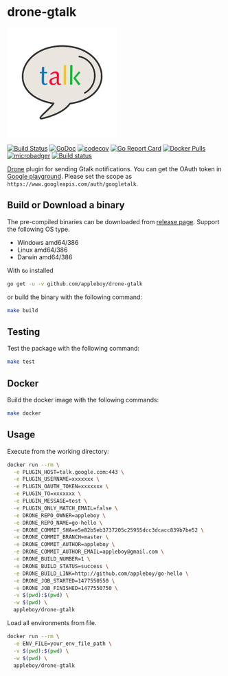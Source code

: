# drone-gtalk

![logo](images/logo.png)

[![Build Status](https://cloud.drone.io/api/badges/appleboy/drone-gtalk/status.svg)](https://cloud.drone.io/appleboy/drone-gtalk)
[![GoDoc](https://godoc.org/github.com/appleboy/drone-gtalk?status.svg)](https://godoc.org/github.com/appleboy/drone-gtalk)
[![codecov](https://codecov.io/gh/appleboy/drone-gtalk/branch/master/graph/badge.svg)](https://codecov.io/gh/appleboy/drone-gtalk)
[![Go Report Card](https://goreportcard.com/badge/github.com/appleboy/drone-gtalk)](https://goreportcard.com/report/github.com/appleboy/drone-gtalk)
[![Docker Pulls](https://img.shields.io/docker/pulls/appleboy/drone-gtalk.svg)](https://hub.docker.com/r/appleboy/drone-gtalk/)
[![microbadger](https://images.microbadger.com/badges/image/appleboy/drone-gtalk.svg)](https://microbadger.com/images/appleboy/drone-gtalk "Get your own image badge on microbadger.com")
[![Build status](https://ci.appveyor.com/api/projects/status/d7t9jb5ouoa7tk6i?svg=true)](https://ci.appveyor.com/project/appleboy/drone-gtalk)

[Drone](https://github.com/drone/drone) plugin for sending Gtalk notifications. You can get the OAuth token in [Google playground](https://developers.google.com/oauthplayground/). Please set the scope as `https://www.googleapis.com/auth/googletalk`.

## Build or Download a binary

The pre-compiled binaries can be downloaded from [release page](https://github.com/appleboy/drone-gtalk/releases). Support the following OS type.

* Windows amd64/386
* Linux amd64/386
* Darwin amd64/386

With `Go` installed

```sh
go get -u -v github.com/appleboy/drone-gtalk
```

or build the binary with the following command:

```sh
make build
```

## Testing

Test the package with the following command:

```sh
make test
```

## Docker

Build the docker image with the following commands:

```sh
make docker
```

## Usage

Execute from the working directory:

```bash
docker run --rm \
  -e PLUGIN_HOST=talk.google.com:443 \
  -e PLUGIN_USERNAME=xxxxxxx \
  -e PLUGIN_OAUTH_TOKEN=xxxxxxx \
  -e PLUGIN_TO=xxxxxxx \
  -e PLUGIN_MESSAGE=test \
  -e PLUGIN_ONLY_MATCH_EMAIL=false \
  -e DRONE_REPO_OWNER=appleboy \
  -e DRONE_REPO_NAME=go-hello \
  -e DRONE_COMMIT_SHA=e5e82b5eb3737205c25955dcc3dcacc839b7be52 \
  -e DRONE_COMMIT_BRANCH=master \
  -e DRONE_COMMIT_AUTHOR=appleboy \
  -e DRONE_COMMIT_AUTHOR_EMAIL=appleboy@gmail.com \
  -e DRONE_BUILD_NUMBER=1 \
  -e DRONE_BUILD_STATUS=success \
  -e DRONE_BUILD_LINK=http://github.com/appleboy/go-hello \
  -e DRONE_JOB_STARTED=1477550550 \
  -e DRONE_JOB_FINISHED=1477550750 \
  -v $(pwd):$(pwd) \
  -w $(pwd) \
  appleboy/drone-gtalk
```

Load all environments from file.

```bash
docker run --rm \
  -e ENV_FILE=your_env_file_path \
  -v $(pwd):$(pwd) \
  -w $(pwd) \
  appleboy/drone-gtalk
```
